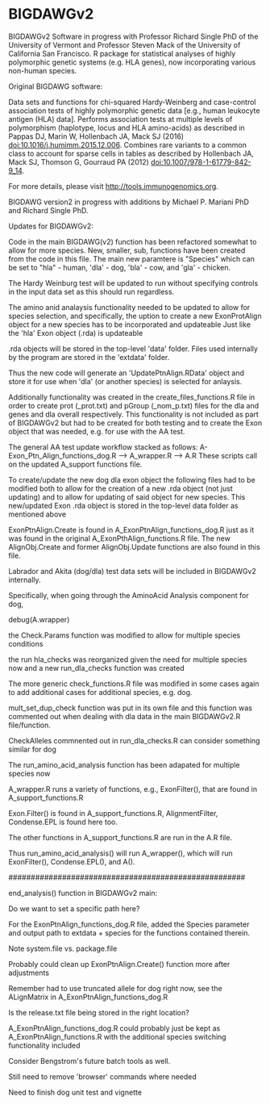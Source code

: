 # BIGDAWGv2
BIGDAWGv2 Software in progress with Professor Richard Single PhD of the 
University of Vermont and Professor Steven Mack of the University of 
California San Francisco. R package for statistical analyses of highly 
polymorphic genetic systems (e.g. HLA genes), now incorporating various 
non-human species.  

Original BIGDAWG software:

Data sets and functions for chi-squared Hardy-Weinberg and case-control
association tests of highly polymorphic genetic data [e.g., human 
leukocyte antigen (HLA) data]. Performs association tests at multiple 
levels of polymorphism (haplotype, locus and HLA amino-acids) as 
described in Pappas DJ, Marin W, Hollenbach JA, Mack SJ (2016) 
<doi:10.1016/j.humimm.2015.12.006>. Combines rare variants to a 
common class to account for sparse cells in tables as described by 
Hollenbach JA, Mack SJ, Thomson G, Gourraud PA (2012) 
<doi:10.1007/978-1-61779-842-9_14>.
    
For more details, please visit http://tools.immunogenomics.org.

BIGDAWG version2 in progress with additions by Michael P. Mariani PhD
and Richard Single PhD.

Updates for BIGDAWGv2:

Code in the main BIGDAWG(v2) function has been refactored somewhat to 
allow for more species. New, smaller, sub, functions have been created
from the code in this file. The main new paramtere is "Species" which
can be set to "hla" - human, 'dla' - dog, 'bla' - cow, and 'gla' - 
chicken.

The Hardy Weinburg test will be updated to run without specifying 
controls in the input data set as this should run regardless.

The amino anid analaysis functionality needed to be updated to allow for
species selection, and specifically, the uption to create a new 
ExonProtAlign object for a new species has to be incorporated and 
updateable Just like the 'hla' Exon object (.rda) is updateable

.rda objects will be stored in the top-level 'data' folder. Files used
internally by the program are stored in the 'extdata' folder. 

Thus the new code will generate an 'UpdatePtnAlign.RData' object and 
store it for use when 'dla' (or another species) is selected for 
anlaysis.

Additionally functionality was created in the create_files_functions.R 
file in order to create prot (_prot.txt) and pGroup
(_nom_p.txt) files for the dla and genes and dla overall respectively. 
This functionality is not included as part of BIGDAWGv2 but had to be 
created for both testing and to create the Exon object that was needed, 
e.g. for use with the AA test. 

The general AA test update workflow stacked as follows:
A-Exon_Ptn_Align_functions_dog.R --> A_wrapper.R --> A.R
These scripts call on the updated A_support functions file. 

To create/update the new dog dla exon object the following files had to 
be modified both to allow for the creation of a new .rda object (not 
just updating) and to allow for updating  of said object for new 
species. This new/updated Exon .rda object is stored in the top-level 
data folder as mentioned above

ExonPtnAlign.Create is found in A_ExonPtnAlign_functions_dog.R
just as it was found in the original A_ExonPthAlign_functions.R
file. The new AlignObj.Create and former AlignObj.Update functions are 
also found in this file.

Labrador and Akita (dog/dla) test data sets will be included in 
BIGDAWGv2 internally. 

Specifically, when going through the AminoAcid Analysis component for 
dog,

debug(A.wrapper)

the Check.Params function was modified to allow for multiple
species conditions

the run hla_checks was reorganized given the need for multiple
species now and a new run_dla_checks function was created

The more generic check_functions.R file was modified in some 
cases again to add additional cases for additional species, e.g. dog.

mult_set_dup_check function was put in its own file
and this function was commented out when dealing with 
dla data in the main BIGDAWGv2.R file/function. 

CheckAlleles commnented out in run_dla_checks.R
can consider something similar for dog

The run_amino_acid_analysis function has been adapated for
multiple species now

A_wrapper.R runs a variety of functions, e.g., ExonFilter(),
that are found in A_support_functions.R

Exon.Filter() is found in A_support_functions.R,
AlignmentFilter, Condense.EPL is found here too.

The other functions in A_support_functions.R are run 
in the A.R file. 

Thus run_amino_acid_analysis() will run A_wrapper(), 
which will run ExonFilter(), Condense.EPL(), and A().

#####################################################

end_analysis() function in BIGDAWGv2 main:

Do we want to set a specific path here?

For the ExonPtnAlign_functions_dog.R file, added the Species
parameter and output path to extdata + species for the 
functions contained therein. 

Note system.file vs. package.file

Probably could clean up ExonPtnAlign.Create() function more
after adjustments

Remember had to use truncated allele for dog right now, see 
the ALignMatrix in A_ExonPtnAlign_functions_dog.R

Is the release.txt file being stored in the right location?

A_ExonPtnAlign_functions_dog.R could probably just be kept as
A_ExonPtnAlign_functions.R with the additional species 
switching functionality included

Consider Bengstrom's future batch tools as well. 

Still need to remove 'browser' commands where needed

Need to finish dog unit test and vignette

